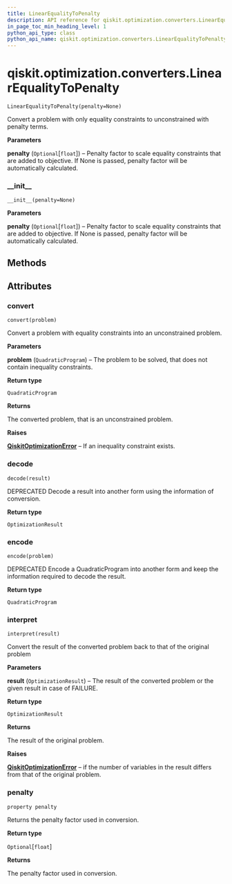 ```yaml
---
title: LinearEqualityToPenalty
description: API reference for qiskit.optimization.converters.LinearEqualityToPenalty
in_page_toc_min_heading_level: 1
python_api_type: class
python_api_name: qiskit.optimization.converters.LinearEqualityToPenalty
---
```


<span id="qiskit-optimization-converters-linearequalitytopenalty" />

# qiskit.optimization.converters.LinearEqualityToPenalty

<span id="qiskit.optimization.converters.LinearEqualityToPenalty" />

`LinearEqualityToPenalty(penalty=None)`

Convert a problem with only equality constraints to unconstrained with penalty terms.

**Parameters**

**penalty** (`Optional`\[`float`]) – Penalty factor to scale equality constraints that are added to objective. If None is passed, penalty factor will be automatically calculated.

### \_\_init\_\_

<span id="qiskit.optimization.converters.LinearEqualityToPenalty.__init__" />

`__init__(penalty=None)`

**Parameters**

**penalty** (`Optional`\[`float`]) – Penalty factor to scale equality constraints that are added to objective. If None is passed, penalty factor will be automatically calculated.

## Methods

## Attributes

### convert

<span id="qiskit.optimization.converters.LinearEqualityToPenalty.convert" />

`convert(problem)`

Convert a problem with equality constraints into an unconstrained problem.

**Parameters**

**problem** (`QuadraticProgram`) – The problem to be solved, that does not contain inequality constraints.

**Return type**

`QuadraticProgram`

**Returns**

The converted problem, that is an unconstrained problem.

**Raises**

[**QiskitOptimizationError**](qiskit.optimization.QiskitOptimizationError "qiskit.optimization.QiskitOptimizationError") – If an inequality constraint exists.

### decode

<span id="qiskit.optimization.converters.LinearEqualityToPenalty.decode" />

`decode(result)`

DEPRECATED Decode a result into another form using the information of conversion.

**Return type**

`OptimizationResult`

### encode

<span id="qiskit.optimization.converters.LinearEqualityToPenalty.encode" />

`encode(problem)`

DEPRECATED Encode a QuadraticProgram into another form and keep the information required to decode the result.

**Return type**

`QuadraticProgram`

### interpret

<span id="qiskit.optimization.converters.LinearEqualityToPenalty.interpret" />

`interpret(result)`

Convert the result of the converted problem back to that of the original problem

**Parameters**

**result** (`OptimizationResult`) – The result of the converted problem or the given result in case of FAILURE.

**Return type**

`OptimizationResult`

**Returns**

The result of the original problem.

**Raises**

[**QiskitOptimizationError**](qiskit.optimization.QiskitOptimizationError "qiskit.optimization.QiskitOptimizationError") – if the number of variables in the result differs from that of the original problem.

### penalty

<span id="qiskit.optimization.converters.LinearEqualityToPenalty.penalty" />

`property penalty`

Returns the penalty factor used in conversion.

**Return type**

`Optional`\[`float`]

**Returns**

The penalty factor used in conversion.

